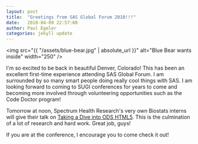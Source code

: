 ```yaml
---
layout: post
title:  "Greetings from SAS Global Forum 2018!!!"
date:   2018-04-09 22:57:00
author: Paul Egeler
categories: jekyll update
---
```



<img src="{{ "/assets/blue-bear.jpg" | absolute_url }}" alt="Blue Bear wants inside" width="250" />

I'm so excited to be back in beautiful Denver, Colorado! This has been an excellent first-time experience attending SAS Global Forum. I am surrounded by so many smart people doing really cool things with SAS. I am looking forward to coming to SUGI conferences for years to come and becoming more involved through volunteering opportunities such as the Code Doctor program!

Tomorrow at noon, Spectrum Health Research's very own Biostats interns will give their talk on [Taking a Dive into ODS HTML5](http://www.sasgfsessioncatalog.com/#/speaker/name@Egeler%20Paul%3E0@3314). This is the culmination of a lot of research and hard work. Great job, guys! 
 
If you are at the conference, I encourage you to come check it out!
